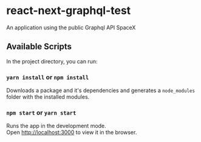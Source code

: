 # react-next-graphql-test
An application using the public Graphql API SpaceX
## Available Scripts

In the project directory, you can run:
### `yarn install` or `npm install`

Downloads a package and it's dependencies and generates a `node_modules` folder with the installed modules.
### `npm start` or `yarn start`

Runs the app in the development mode.\
Open [http://localhost:3000](http://localhost:3000) to view it in the browser.
